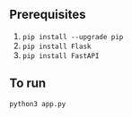 ## Prerequisites


1. `pip install --upgrade pip`
2. `pip install Flask`
3. `pip install FastAPI`

## To run

`python3 app.py`